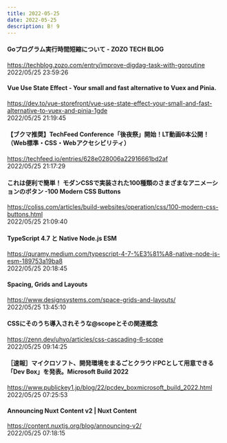 ```yaml
---
title: 2022-05-25
date: 2022-05-25
description: B! 9
---
```


#### Goプログラム実行時間短縮について - ZOZO TECH BLOG
https://techblog.zozo.com/entry/improve-digdag-task-with-goroutine<br>
2022/05/25 23:59:26<br>


#### Vue Use State Effect - Your small and fast alternative to Vuex and Pinia.
https://dev.to/vue-storefront/vue-use-state-effect-your-small-and-fast-alternative-to-vuex-and-pinia-1gde<br>
2022/05/25 21:19:45<br>


#### 【ブクマ推奨】TechFeed Conference「後夜祭」開始！LT動画6本公開！（Web標準・CSS・Webアクセシビリティ）
https://techfeed.io/entries/628e028006a22916661bd2af<br>
2022/05/25 21:17:29<br>


#### これは便利で簡単！ モダンCSSで実装された100種類のさまざまなアニメーションのボタン -100 Modern CSS Buttons
https://coliss.com/articles/build-websites/operation/css/100-modern-css-buttons.html<br>
2022/05/25 21:09:40<br>


#### TypeScript 4.7 と Native Node.js ESM
https://quramy.medium.com/typescript-4-7-%E3%81%A8-native-node-js-esm-189753a19ba8<br>
2022/05/25 20:18:45<br>


#### Spacing, Grids and Layouts
https://www.designsystems.com/space-grids-and-layouts/<br>
2022/05/25 13:45:10<br>


#### CSSにそのうち導入されそうな@scopeとその関連概念
https://zenn.dev/uhyo/articles/css-cascading-6-scope<br>
2022/05/25 09:14:25<br>


#### ［速報］マイクロソフト、開発環境をまるごとクラウドPCとして用意できる「Dev Box」を発表。Microsoft Build 2022
https://www.publickey1.jp/blog/22/pcdev_boxmicrosoft_build_2022.html<br>
2022/05/25 07:25:53<br>


#### Announcing Nuxt Content v2 | Nuxt Content
https://content.nuxtjs.org/blog/announcing-v2/<br>
2022/05/25 07:18:15<br>


